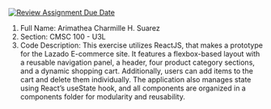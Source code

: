 [![Review Assignment Due Date](https://classroom.github.com/assets/deadline-readme-button-22041afd0340ce965d47ae6ef1cefeee28c7c493a6346c4f15d667ab976d596c.svg)](https://classroom.github.com/a/BeC5d7TF)


1. Full Name: Arimathea Charmille H. Suarez
2. Section: CMSC 100 - U3L
3. Code Description: This exercise utilizes ReactJS, that makes a prototype for the Lazado E-commerce site. It features a flexbox-based layout with a reusable navigation panel, a header, four product category sections, and a dynamic shopping cart. Additionally, users can add items to the cart and delete them individually. The application also manages state using React’s useState hook, and all components are organized in a components folder for modularity and reusability.

